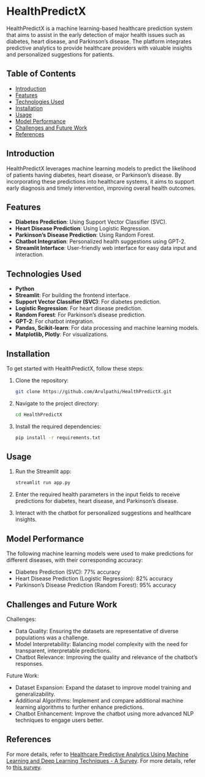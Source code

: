 # HealthPredictX

HealthPredictX is a machine learning-based healthcare prediction system that aims to assist in the early detection of major health issues such as diabetes, heart disease, and Parkinson’s disease. The platform integrates predictive analytics to provide healthcare providers with valuable insights and personalized suggestions for patients.

## Table of Contents
- [Introduction](#introduction)
- [Features](#features)
- [Technologies Used](#technologies-used)
- [Installation](#installation)
- [Usage](#usage)
- [Model Performance](#model-performance)
- [Challenges and Future Work](#challenges-and-future-work)
- [References](#references)

## Introduction
HealthPredictX leverages machine learning models to predict the likelihood of patients having diabetes, heart disease, or Parkinson’s disease. By incorporating these predictions into healthcare systems, it aims to support early diagnosis and timely intervention, improving overall health outcomes.

## Features
- **Diabetes Prediction**: Using Support Vector Classifier (SVC).
- **Heart Disease Prediction**: Using Logistic Regression.
- **Parkinson’s Disease Prediction**: Using Random Forest.
- **Chatbot Integration**: Personalized health suggestions using GPT-2.
- **Streamlit Interface**: User-friendly web interface for easy data input and interaction.

## Technologies Used
- **Python**
- **Streamlit**: For building the frontend interface.
- **Support Vector Classifier (SVC)**: For diabetes prediction.
- **Logistic Regression**: For heart disease prediction.
- **Random Forest**: For Parkinson’s disease prediction.
- **GPT-2**: For chatbot integration.
- **Pandas, Scikit-learn**: For data processing and machine learning models.
- **Matplotlib, Plotly**: For visualizations.

## Installation

To get started with HealthPredictX, follow these steps:

1. Clone the repository:
   ```bash
   git clone https://github.com/Arulpathi/HealthPredictX.git
2. Navigate to the project directory:
   ```bash
   cd HealthPredictX
3. Install the required dependencies:
   ```bash
   pip install -r requirements.txt

## Usage
1. Run the Streamlit app:
   ```bash
   streamlit run app.py

2. Enter the required health parameters in the input fields to receive predictions for diabetes, heart disease, and Parkinson’s disease.

3. Interact with the chatbot for personalized suggestions and healthcare insights.

## Model Performance
The following machine learning models were used to make predictions for different diseases, with their corresponding accuracy:

- Diabetes Prediction (SVC): 77% accuracy
- Heart Disease Prediction (Logistic Regression): 82% accuracy
- Parkinson’s Disease Prediction (Random Forest): 95% accuracy

## Challenges and Future Work
Challenges:
- Data Quality: Ensuring the datasets are representative of diverse populations was a challenge.
- Model Interpretability: Balancing model complexity with the need for transparent, interpretable predictions.
- Chatbot Relevance: Improving the quality and relevance of the chatbot’s responses.

Future Work:
- Dataset Expansion: Expand the dataset to improve model training and generalizability.
- Additional Algorithms: Implement and compare additional machine learning algorithms to further enhance predictions.
- Chatbot Enhancement: Improve the chatbot using more advanced NLP techniques to engage users better.

## References
For more details, refer to [Healthcare Predictive Analytics Using Machine Learning and Deep Learning Techniques - A Survey](https://www.researchgate.net/publication/373453491_Healthcare_predictive_analytics_using_machine_learning_and_deep_learning_techniques_a_survey).
For more details, refer to [this survey](https://www.researchgate.net/publication/373453491_Healthcare_predictive_analytics_using_machine_learning_and_deep_learning_techniques_a_survey).
